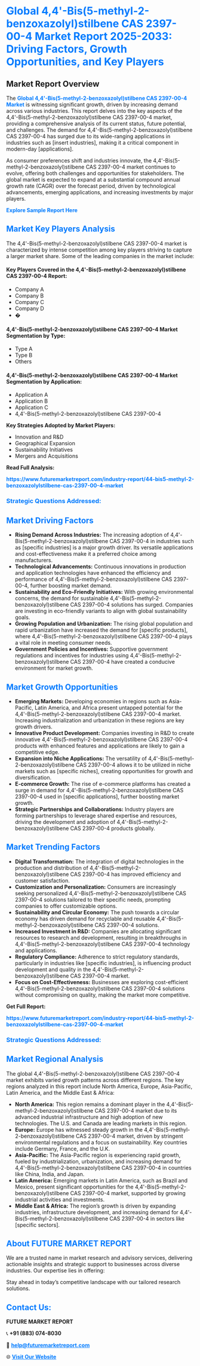 <h1 style="color: #007BFF;">Global 4,4'-Bis(5-methyl-2-benzoxazolyl)stilbene CAS 2397-00-4 Market Report 2025-2033: Driving Factors, Growth Opportunities, and Key Players</h1>

<section id="overview">
<h2>Market Report Overview</h2>
<p>The <a href="https://www.futuremarketreport.com/industry-report/44-bis5-methyl-2-benzoxazolylstilbene-cas-2397-00-4-market" style="color: #007BFF; text-decoration: none;"><strong>Global 4,4'-Bis(5-methyl-2-benzoxazolyl)stilbene CAS 2397-00-4 Market</strong></a> is witnessing significant growth, driven by increasing demand across various industries. This report delves into the key aspects of the 4,4'-Bis(5-methyl-2-benzoxazolyl)stilbene CAS 2397-00-4 market, providing a comprehensive analysis of its current status, future potential, and challenges. The demand for 4,4'-Bis(5-methyl-2-benzoxazolyl)stilbene CAS 2397-00-4 has surged due to its wide-ranging applications in industries such as [insert industries], making it a critical component in modern-day [applications].</p>
<p>As consumer preferences shift and industries innovate, the 4,4'-Bis(5-methyl-2-benzoxazolyl)stilbene CAS 2397-00-4 market continues to evolve, offering both challenges and opportunities for stakeholders. The global market is expected to expand at a substantial compound annual growth rate (CAGR) over the forecast period, driven by technological advancements, emerging applications, and increasing investments by major players.</p>
</section>

<section id="overview">
<p><a href="https://www.futuremarketreport.com/request-sample/reportId=111883" style="color: #007BFF; text-decoration: none;"><strong>Explore Sample Report Here</strong></a></p>
</section>

<section id="key-players">
<h2 style="color: #007BFF;">Market Key Players Analysis</h2>
<p>The 4,4'-Bis(5-methyl-2-benzoxazolyl)stilbene CAS 2397-00-4 market is characterized by intense competition among key players striving to capture a larger market share. Some of the leading companies in the market include:</p>
<h4>Key Players Covered in the 4,4'-Bis(5-methyl-2-benzoxazolyl)stilbene CAS 2397-00-4 Report:</h4>
<ul><li>Company A</li><li>Company B</li><li>Company C</li><li>Company D</li><li>�</li></ul>
<h4>4,4'-Bis(5-methyl-2-benzoxazolyl)stilbene CAS 2397-00-4 Market Segmentation by Type:</h4>
<ul><li>Type A</li><li>Type B</li><li>Others</li></ul>

<h4>4,4'-Bis(5-methyl-2-benzoxazolyl)stilbene CAS 2397-00-4 Market Segmentation by Application:</h4>
<ul><li>Application A</li><li>Application B</li><li>Application C</li><li>4,4&#039;-Bis(5-methyl-2-benzoxazolyl)stilbene CAS 2397-00-4</li></ul>
<p><strong>Key Strategies Adopted by Market Players:</strong></p>
<ul>
<li>Innovation and R&D</li>
<li>Geographical Expansion</li>
<li>Sustainability Initiatives</li>
<li>Mergers and Acquisitions</li>
</ul>
</section>

<section>
<p><strong>Read Full Analysis: </strong></p><a href="https://www.futuremarketreport.com/industry-report/44-bis5-methyl-2-benzoxazolylstilbene-cas-2397-00-4-market" style="color: #007BFF; text-decoration: none;"><strong>https://www.futuremarketreport.com/industry-report/44-bis5-methyl-2-benzoxazolylstilbene-cas-2397-00-4-market</strong></a>
<h3 style="color: #007BFF;">Strategic Questions Addressed:</h3>
</section>

<section id="driving-factors">
<h2 style="color: #007BFF;">Market Driving Factors</h2>
<ul>
<li><strong>Rising Demand Across Industries:</strong> The increasing adoption of 4,4'-Bis(5-methyl-2-benzoxazolyl)stilbene CAS 2397-00-4 in industries such as [specific industries] is a major growth driver. Its versatile applications and cost-effectiveness make it a preferred choice among manufacturers.</li>
<li><strong>Technological Advancements:</strong> Continuous innovations in production and application technologies have enhanced the efficiency and performance of 4,4'-Bis(5-methyl-2-benzoxazolyl)stilbene CAS 2397-00-4, further boosting market demand.</li>
<li><strong>Sustainability and Eco-Friendly Initiatives:</strong> With growing environmental concerns, the demand for sustainable 4,4'-Bis(5-methyl-2-benzoxazolyl)stilbene CAS 2397-00-4 solutions has surged. Companies are investing in eco-friendly variants to align with global sustainability goals.</li>
<li><strong>Growing Population and Urbanization:</strong> The rising global population and rapid urbanization have increased the demand for [specific products], where 4,4'-Bis(5-methyl-2-benzoxazolyl)stilbene CAS 2397-00-4 plays a vital role in meeting consumer needs.</li>
<li><strong>Government Policies and Incentives:</strong> Supportive government regulations and incentives for industries using 4,4'-Bis(5-methyl-2-benzoxazolyl)stilbene CAS 2397-00-4 have created a conducive environment for market growth.</li>
</ul>
</section>

<section id="growth-opportunities">
<h2 style="color: #007BFF;">Market Growth Opportunities</h2>
<ul>
<li><strong>Emerging Markets:</strong> Developing economies in regions such as Asia-Pacific, Latin America, and Africa present untapped potential for the 4,4'-Bis(5-methyl-2-benzoxazolyl)stilbene CAS 2397-00-4 market. Increasing industrialization and urbanization in these regions are key growth drivers.</li>
<li><strong>Innovative Product Development:</strong> Companies investing in R&D to create innovative 4,4'-Bis(5-methyl-2-benzoxazolyl)stilbene CAS 2397-00-4 products with enhanced features and applications are likely to gain a competitive edge.</li>
<li><strong>Expansion into Niche Applications:</strong> The versatility of 4,4'-Bis(5-methyl-2-benzoxazolyl)stilbene CAS 2397-00-4 allows it to be utilized in niche markets such as [specific niches], creating opportunities for growth and diversification.</li>
<li><strong>E-commerce Growth:</strong> The rise of e-commerce platforms has created a surge in demand for 4,4'-Bis(5-methyl-2-benzoxazolyl)stilbene CAS 2397-00-4 used in [specific applications], further boosting market growth.</li>
<li><strong>Strategic Partnerships and Collaborations:</strong> Industry players are forming partnerships to leverage shared expertise and resources, driving the development and adoption of 4,4'-Bis(5-methyl-2-benzoxazolyl)stilbene CAS 2397-00-4 products globally.</li>
</ul>
</section>

<section id="trending-factors">
<h2 style="color: #007BFF;">Market Trending Factors</h2>
<ul>
<li><strong>Digital Transformation:</strong> The integration of digital technologies in the production and distribution of 4,4'-Bis(5-methyl-2-benzoxazolyl)stilbene CAS 2397-00-4 has improved efficiency and customer satisfaction.</li>
<li><strong>Customization and Personalization:</strong> Consumers are increasingly seeking personalized 4,4'-Bis(5-methyl-2-benzoxazolyl)stilbene CAS 2397-00-4 solutions tailored to their specific needs, prompting companies to offer customizable options.</li>
<li><strong>Sustainability and Circular Economy:</strong> The push towards a circular economy has driven demand for recyclable and reusable 4,4'-Bis(5-methyl-2-benzoxazolyl)stilbene CAS 2397-00-4 solutions.</li>
<li><strong>Increased Investment in R&D:</strong> Companies are allocating significant resources to research and development, resulting in breakthroughs in 4,4'-Bis(5-methyl-2-benzoxazolyl)stilbene CAS 2397-00-4 technology and applications.</li>
<li><strong>Regulatory Compliance:</strong> Adherence to strict regulatory standards, particularly in industries like [specific industries], is influencing product development and quality in the 4,4'-Bis(5-methyl-2-benzoxazolyl)stilbene CAS 2397-00-4 market.</li>
<li><strong>Focus on Cost-Effectiveness:</strong> Businesses are exploring cost-efficient 4,4'-Bis(5-methyl-2-benzoxazolyl)stilbene CAS 2397-00-4 solutions without compromising on quality, making the market more competitive.</li>
</ul>
</section>

<section>
<p><strong>Get Full Report: </strong></p><a href="https://www.futuremarketreport.com/industry-report/44-bis5-methyl-2-benzoxazolylstilbene-cas-2397-00-4-market" style="color: #007BFF; text-decoration: none;"><strong>https://www.futuremarketreport.com/industry-report/44-bis5-methyl-2-benzoxazolylstilbene-cas-2397-00-4-market</strong></a>
<h3 style="color: #007BFF;">Strategic Questions Addressed:</h3>
</section>


<section id="regional-analysis">
<h2 style="color: #007BFF;">Market Regional Analysis</h2>
<p>The global 4,4'-Bis(5-methyl-2-benzoxazolyl)stilbene CAS 2397-00-4 market exhibits varied growth patterns across different regions. The key regions analyzed in this report include North America, Europe, Asia-Pacific, Latin America, and the Middle East & Africa:</p>
<ul>
<li><strong>North America:</strong> This region remains a dominant player in the 4,4'-Bis(5-methyl-2-benzoxazolyl)stilbene CAS 2397-00-4 market due to its advanced industrial infrastructure and high adoption of new technologies. The U.S. and Canada are leading markets in this region.</li>
<li><strong>Europe:</strong> Europe has witnessed steady growth in the 4,4'-Bis(5-methyl-2-benzoxazolyl)stilbene CAS 2397-00-4 market, driven by stringent environmental regulations and a focus on sustainability. Key countries include Germany, France, and the U.K.</li>
<li><strong>Asia-Pacific:</strong> The Asia-Pacific region is experiencing rapid growth, fueled by industrialization, urbanization, and increasing demand for 4,4'-Bis(5-methyl-2-benzoxazolyl)stilbene CAS 2397-00-4 in countries like China, India, and Japan.</li>
<li><strong>Latin America:</strong> Emerging markets in Latin America, such as Brazil and Mexico, present significant opportunities for the 4,4'-Bis(5-methyl-2-benzoxazolyl)stilbene CAS 2397-00-4 market, supported by growing industrial activities and investments.</li>
<li><strong>Middle East & Africa:</strong> The region’s growth is driven by expanding industries, infrastructure development, and increasing demand for 4,4'-Bis(5-methyl-2-benzoxazolyl)stilbene CAS 2397-00-4 in sectors like [specific sectors].</li>
</ul>
</section>

<footer>
<h2 style="color: #007BFF;">About FUTURE MARKET REPORT</h2>
<p>We are a trusted name in market research and advisory services, delivering actionable insights and strategic support to businesses across diverse industries. Our expertise lies in offering:</p>

<p>Stay ahead in today’s competitive landscape with our tailored research solutions.</p>

<h2 style="color: #007BFF;">Contact Us:</h2>
<p><strong>FUTURE MARKET REPORT</strong></p>
<p>📞 <strong>+91 (883) 074-8030</strong></p>
<p>📧 <strong><a href="mailto:help@futuremarketreport.com" style="color: #007BFF;">help@futuremarketreport.com</a></strong></p>
<p>🌐 <strong><a href="https://www.futuremarketreport.com/" style="color: #007BFF;">Visit Our Website</a></strong></p>
</footer>